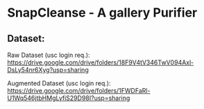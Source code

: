 # SnapCleanse - A gallery Purifier

## Dataset:
Raw Dataset (usc login req.): https://drive.google.com/drive/folders/18F9V4tV346TwV094Axl-DsLy54nr6Xyg?usp=sharing

Augmented Dataset (usc login req.): https://drive.google.com/drive/folders/1FWDFaRl-U1Wq546jtbHMgLyfiS29D98I?usp=sharing
